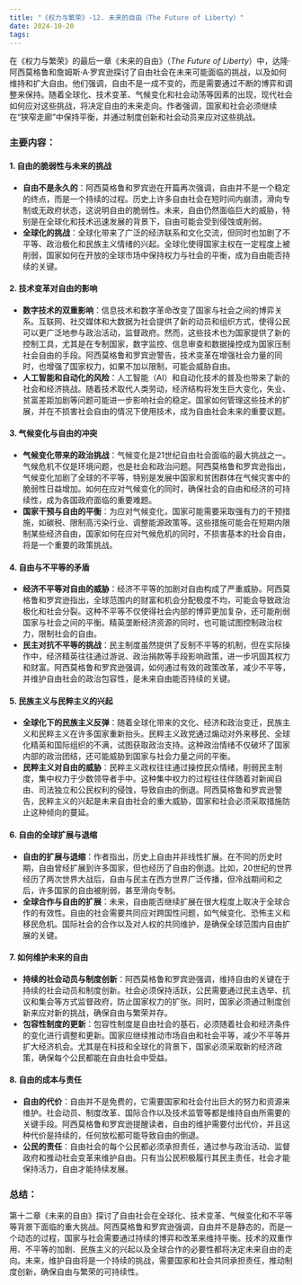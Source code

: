 ```yaml
---
title: "《权力与繁荣》-12. 未来的自由（The Future of Liberty）"
date: 2024-10-20
tags: 
---
```

在《权力与繁荣》的最后一章《未来的自由》（*The Future of Liberty*）中，达隆·阿西莫格鲁和詹姆斯·A·罗宾逊探讨了自由社会在未来可能面临的挑战，以及如何维持和扩大自由。他们强调，自由不是一成不变的，而是需要通过不断的博弈和调整来保持。随着全球化、技术变革、气候变化和社会动荡等因素的出现，现代社会如何应对这些挑战，将决定自由的未来走向。作者强调，国家和社会必须继续在“狭窄走廊”中保持平衡，并通过制度创新和社会动员来应对这些挑战。

### 主要内容：

#### 1. **自由的脆弱性与未来的挑战**
   - **自由不是永久的**：阿西莫格鲁和罗宾逊在开篇再次强调，自由并不是一个稳定的终点，而是一个持续的过程。历史上许多自由社会在短时间内崩溃，滑向专制或无政府状态，这说明自由的脆弱性。未来，自由仍然面临巨大的威胁，特别是在全球化和技术迅速发展的背景下，自由可能会受到侵蚀或削弱。
   - **全球化的挑战**：全球化带来了广泛的经济联系和文化交流，但同时也加剧了不平等、政治极化和民族主义情绪的兴起。全球化使得国家主权在一定程度上被削弱，国家如何在开放的全球市场中保持权力与社会的平衡，成为自由能否持续的关键。

#### 2. **技术变革对自由的影响**
   - **数字技术的双重影响**：信息技术和数字革命改变了国家与社会之间的博弈关系。互联网、社交媒体和大数据为社会提供了新的动员和组织方式，使得公民可以更广泛地参与政治活动，监督政府。然而，这些技术也为国家提供了新的控制工具，尤其是在专制国家，数字监控、信息审查和数据操控成为国家压制社会自由的手段。阿西莫格鲁和罗宾逊警告，技术变革在增强社会力量的同时，也增强了国家权力，如果不加以限制，可能会威胁自由。
   - **人工智能和自动化的风险**：人工智能（AI）和自动化技术的普及也带来了新的社会和经济挑战。随着技术取代人类劳动，经济结构将发生巨大变化，失业、贫富差距加剧等问题可能进一步影响社会的稳定。国家如何管理这些技术的扩展，并在不损害社会自由的情况下使用技术，成为自由社会未来的重要议题。

#### 3. **气候变化与自由的冲突**
   - **气候变化带来的政治挑战**：气候变化是21世纪自由社会面临的最大挑战之一。气候危机不仅是环境问题，也是社会和政治问题。阿西莫格鲁和罗宾逊指出，气候变化加剧了全球的不平等，特别是发展中国家和贫困群体在气候灾害中的脆弱性日益增加。如何在应对气候变化的同时，确保社会的自由和经济的可持续性，成为各国政府面临的重要难题。
   - **国家干预与自由的平衡**：为应对气候变化，国家可能需要采取强有力的干预措施，如碳税、限制高污染行业、调整能源政策等。这些措施可能会在短期内限制某些经济自由，国家如何在应对气候危机的同时，不损害基本的社会自由，将是一个重要的政策挑战。

#### 4. **自由与不平等的矛盾**
   - **经济不平等对自由的威胁**：经济不平等的加剧对自由构成了严重威胁。阿西莫格鲁和罗宾逊指出，全球范围内的财富和机会分配极度不均，可能会导致政治极化和社会分裂。这种不平等不仅使得社会内部的博弈更加复杂，还可能削弱国家与社会之间的平衡。精英垄断经济资源的同时，也可能试图控制政治权力，限制社会的自由。
   - **民主对抗不平等的挑战**：民主制度虽然提供了反制不平等的机制，但在实际操作中，经济精英往往通过游说、政治捐款等手段影响政策，进一步巩固其权力和财富。阿西莫格鲁和罗宾逊强调，如何通过有效的政策改革，减少不平等，并维护自由社会的政治包容性，是未来自由能否持续的关键。

#### 5. **民族主义与民粹主义的兴起**
   - **全球化下的民族主义反弹**：随着全球化带来的文化、经济和政治变迁，民族主义和民粹主义在许多国家重新抬头。民粹主义政党通过煽动对外来移民、全球化精英和国际组织的不满，试图获取政治支持。这种政治情绪不仅破坏了国家内部的政治团结，还可能威胁到国家与社会力量之间的平衡。
   - **民粹主义对自由的威胁**：民粹主义政权往往通过操控民众情绪，削弱民主制度，集中权力于少数领导者手中。这种集中权力的过程往往伴随着对新闻自由、司法独立和公民权利的侵蚀，导致自由的倒退。阿西莫格鲁和罗宾逊警告，民粹主义的兴起是未来自由社会的重大威胁，国家和社会必须采取措施防止这种倾向的蔓延。

#### 6. **自由的全球扩展与退缩**
   - **自由的扩展与退缩**：作者指出，历史上自由并非线性扩展。在不同的历史时期，自由曾经扩展到许多国家，但也经历了自由的倒退。比如，20世纪的世界经历了两次世界大战后，自由与民主在西方世界广泛传播，但冷战期间和之后，许多国家的自由被削弱，甚至滑向专制。
   - **全球合作与自由的扩展**：未来，自由能否继续扩展在很大程度上取决于全球合作的有效性。自由的社会需要共同应对跨国性问题，如气候变化、恐怖主义和移民危机。国际社会的合作以及对人权的共同维护，是确保全球范围内自由扩展的关键。

#### 7. **如何维护未来的自由**
   - **持续的社会动员与制度创新**：阿西莫格鲁和罗宾逊强调，维持自由的关键在于持续的社会动员和制度创新。社会必须保持活跃，公民需要通过民主选举、抗议和集会等方式监督政府，防止国家权力的扩张。同时，国家必须通过制度创新来应对新的挑战，确保自由与繁荣并存。
   - **包容性制度的更新**：包容性制度是自由社会的基石，必须随着社会和经济条件的变化进行调整和更新。国家应继续推动市场自由和社会平等，减少不平等并扩大经济机会。尤其是在科技和全球化的背景下，国家必须采取新的经济政策，确保每个公民都能在自由社会中受益。

#### 8. **自由的成本与责任**
   - **自由的代价**：自由并不是免费的，它需要国家和社会付出巨大的努力和资源来维护。社会动员、制度改革、国际合作以及技术监管等都是维持自由所需要的关键手段。阿西莫格鲁和罗宾逊提醒读者，自由的维护需要付出代价，并且这种代价是持续的，任何放松都可能导致自由的倒退。
   - **公民的责任**：自由社会的每个公民都必须承担责任，通过参与政治活动、监督政府和推动社会变革来维护自由。只有当公民积极履行其民主责任，社会才能保持活力，自由才能持续发展。

### 总结：
第十二章《未来的自由》探讨了自由社会在全球化、技术变革、气候变化和不平等等背景下面临的重大挑战。阿西莫格鲁和罗宾逊强调，自由并不是静态的，而是一个动态的过程，国家与社会需要通过持续的博弈和改革来维持平衡。技术的双重作用、不平等的加剧、民族主义的兴起以及全球合作的必要性都将决定未来自由的走向。未来，维护自由将是一个持续的挑战，需要国家和社会共同承担责任，推动制度创新，确保自由与繁荣的可持续性。
